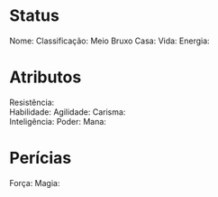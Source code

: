 # Status
Nome:
Classificação: Meio Bruxo
Casa:
Vida:
Energia:

# Atributos
Resistência:  
Habilidade: 
Agilidade: 
Carisma:  
Inteligência: 
Poder: 
Mana: 

# Perícias
Força: 
Magia: